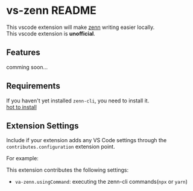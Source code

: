 # vs-zenn README

This vscode extension will make [zenn](https://zenn.dev/) writing easier locally.  
This vscode extension is **unofficial**.

## Features

comming soon...

## Requirements

If you haven't yet installed `zenn-cli`, you need to install it.  
[hot to install](https://zenn.dev/zenn/articles/install-zenn-cli)

## Extension Settings

Include if your extension adds any VS Code settings through the `contributes.configuration` extension point.

For example:

This extension contributes the following settings:

* `va-zenn.usingCommand`: executing the zenn-cli commands(`npx` or `yarn`)
